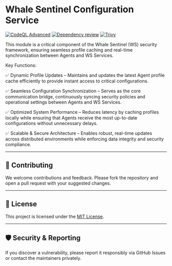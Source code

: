# Whale Sentinel Configuration Service

[![CodeQL Advanced](https://github.com/YangYang-Research/whale-sentinel-configuration-service/actions/workflows/codeql.yml/badge.svg?branch=main)](https://github.com/YangYang-Research/whale-sentinel-configuration-service/actions/workflows/codeql.yml)
[![Dependency review](https://github.com/YangYang-Research/whale-sentinel-configuration-service/actions/workflows/dependency-review.yml/badge.svg)](https://github.com/YangYang-Research/whale-sentinel-configuration-service/actions/workflows/dependency-review.yml)
[![Trivy](https://github.com/YangYang-Research/whale-sentinel-configuration-service/actions/workflows/trivy.yml/badge.svg?branch=main)](https://github.com/YangYang-Research/whale-sentinel-configuration-service/actions/workflows/trivy.yml)

This module is a critical component of the Whale Sentinel (WS) security framework, ensuring seamless profile caching and real-time synchronization between Agents and WS Services.

Key Functions:

✅ Dynamic Profile Updates – Maintains and updates the latest Agent profile cache efficiently to provide instant access to critical configurations.

✅ Seamless Configuration Synchronization – Serves as the core communication bridge, continuously syncing security policies and operational settings between Agents and WS Services.

✅ Optimized System Performance – Reduces latency by caching profiles locally while ensuring that Agents receive the most up-to-date configurations without unnecessary delays.

✅ Scalable & Secure Architecture – Enables robust, real-time updates across distributed environments while enforcing data integrity and security compliance.

---

## 🤝 Contributing

We welcome contributions and feedback. Please fork the repository and open a pull request with your suggested changes.

---

## 📄 License

This project is licensed under the [MIT License](LICENSE).

---

## 🛡️ Security & Reporting

If you discover a vulnerability, please report it responsibly via GitHub Issues or contact the maintainers privately.